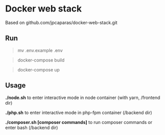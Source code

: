 # Docker web stack

Based on github.com/jpcaparas/docker-web-stack.git

## Run

> mv .env.example .env

> docker-compose build

> docker-compose up

## Usage

**./node.sh** to enter interactive mode in node container (with yarn, /frontend dir)

**./php.sh** to enter interactive mode in php-fpm container (/backend dir)

**./composer.sh [composer commands]** to run composer commands or enter bash (/backend dir)
